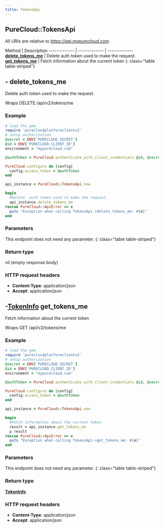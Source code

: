 ```yaml
---
title: TokensApi
---
```


## PureCloud::TokensApi

All URIs are relative to *https://api.mypurecloud.com*

Method | Description
------------- | ------------- | -------------
[**delete_tokens_me**](TokensApi.html#delete_tokens_me) | Delete  auth token used to make the request.
[**get_tokens_me**](TokensApi.html#get_tokens_me) | Fetch information about the current token
{: class="table table-striped"}

<a name="delete_tokens_me"></a>

## - delete_tokens_me

Delete  auth token used to make the request.



Wraps DELETE /api/v2/tokens/me 


### Example
~~~ruby
# load the gem
require 'purecloudplatformclientv2'
# setup authorization
@secret = ENV['PURECLOUD_SECRET']
@id = ENV['PURECLOUD_CLIENT_ID']
environment = "mypurecloud.com"

@authToken = PureCloud.authenticate_with_client_credentials @id, @secret, environment

PureCloud.configure do |config|
  config.access_token = @authToken
end

api_instance = PureCloud::TokensApi.new

begin
  #Delete  auth token used to make the request.
  api_instance.delete_tokens_me
rescue PureCloud::ApiError => e
  puts "Exception when calling TokensApi->delete_tokens_me: #{e}"
end
~~~

### Parameters
This endpoint does not need any parameter.
{: class="table table-striped"}


### Return type

nil (empty response body)

### HTTP request headers

 - **Content-Type**: application/json
 - **Accept**: application/json



<a name="get_tokens_me"></a>

## -[**TokenInfo**](TokenInfo.html) get_tokens_me

Fetch information about the current token



Wraps GET /api/v2/tokens/me 


### Example
~~~ruby
# load the gem
require 'purecloudplatformclientv2'
# setup authorization
@secret = ENV['PURECLOUD_SECRET']
@id = ENV['PURECLOUD_CLIENT_ID']
environment = "mypurecloud.com"

@authToken = PureCloud.authenticate_with_client_credentials @id, @secret, environment

PureCloud.configure do |config|
  config.access_token = @authToken
end

api_instance = PureCloud::TokensApi.new

begin
  #Fetch information about the current token
  result = api_instance.get_tokens_me
  p result
rescue PureCloud::ApiError => e
  puts "Exception when calling TokensApi->get_tokens_me: #{e}"
end
~~~

### Parameters
This endpoint does not need any parameter.
{: class="table table-striped"}


### Return type

[**TokenInfo**](TokenInfo.html)

### HTTP request headers

 - **Content-Type**: application/json
 - **Accept**: application/json



